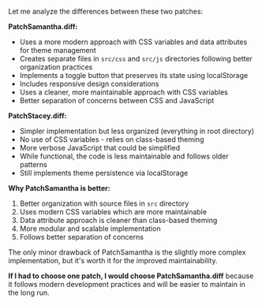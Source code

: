 

Let me analyze the differences between these two patches:

**PatchSamantha.diff:**
- Uses a more modern approach with CSS variables and data attributes for theme management
- Creates separate files in `src/css` and `src/js` directories following better organization practices
- Implements a toggle button that preserves its state using localStorage
- Includes responsive design considerations
- Uses a cleaner, more maintainable approach with CSS variables
- Better separation of concerns between CSS and JavaScript

**PatchStacey.diff:**
- Simpler implementation but less organized (everything in root directory)
- No use of CSS variables - relies on class-based theming
- More verbose JavaScript that could be simplified
- While functional, the code is less maintainable and follows older patterns
- Still implements theme persistence via localStorage

**Why PatchSamantha is better:**
1. Better organization with source files in `src` directory
2. Uses modern CSS variables which are more maintainable
3. Data attribute approach is cleaner than class-based theming
4. More modular and scalable implementation
5. Follows better separation of concerns

The only minor drawback of PatchSamantha is the slightly more complex implementation, but it's worth it for the improved maintainability.

**If I had to choose one patch, I would choose PatchSamantha.diff** because it follows modern development practices and will be easier to maintain in the long run.